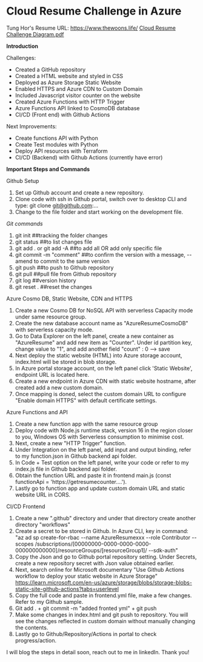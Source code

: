 # Cloud Resume Challenge in Azure 

Tung Hor's Resume URL: https://www.thewoons.life/
[Cloud Resume Challenge Diagram.pdf](https://github.com/Tungwoon/HTML-Resume/files/11188489/Cloud.Resume.Challenge.Diagram.pdf)  
  
**Introduction**
  
Challenges:
- Created a GitHub repository
- Created a HTML website and styled in CSS
- Deployed as Azure Storage Static Website 
- Enabled HTTPS and Azure CDN to Custom Domain
- Included Javascript visitor counter on the website
- Created Azure Functions with HTTP Trigger 
- Azure Functions API linked to CosmoDB database
- CI/CD (Front end) with Github Actions 
  
  
Next Improvements:
- Create functions API with Python
- Create Test modules with Python
- Deploy API resources with Terraform
- CI/CD (Backend) with Github Actions (currently have error)
  
  
  
**Important Steps and Commands**
  
Github Setup
1. Set up Github account and create a new repository.
2. Clone code with ssh in Github portal, switch over to desktop CLI and type: git clone git@github.com:...
3. Change to the file folder and start working on the development file.  
  
*Git commands*
1. git init  ##tracking the folder changes
2. git status  ##to list changes file 
3. git add . or git add -A  ##to add all OR add only specific file 
4. git commit -m "comment"  ##to confirm the version with a message, --amend to commit to the same version
5. git push  ##to push to Github repository
6. git pull  ##pull file from Github repository
7. git log  ##version history
8. git reset . ##reset the changes
  
  
Azure Cosmo DB, Static Website, CDN and HTTPS
1. Create a new Cosmo DB for NoSQL API with serverless Capacity mode under same resource group.
2. Create the new database account name as "AzureResumeCosmoDB" with serverless capacity mode.
3. Go to Data Explorer on the left panel, create a new container as "AzureResume" and add new item as "Counter". Under id partition key, change value to "1", and add another field "count" : 0  --> save
4. Next deploy the static website (HTML) into Azure storage account, index.html will be stored in blob storage.
5. In Azure portal storage account, on the left panel click 'Static Website', endpoint URL is located here.
6. Create a new endpoint in Azure CDN with static website hostname, after created add a new custom domain.
7. Once mapping is doned, select the custom domain URL to configure "Enable domain HTTPS" with default certificate settings.
  
  
Azure Functions and API
1. Create a new function app with the same resource group 
2. Deploy code with Node.js runtime stack, version 16 in the region closer to you, Windows OS with Serverless consumption to minimise cost.
3. Next, create a new "HTTP Trigger" function.
4. Under Integration on the left panel, add input and output binding, refer to my function.json in Github backend api folder.
5. In Code + Test option on the left panel, write your code or refer to my index.js file in Github backend api folder.
6. Obtain the function URL and paste it in frontend main.js (const functionApi = 'https://getresumecounter....').
7. Lastly go to function app and update custom domain URL and static website URL in CORS.
  
  
CI/CD Frontend
1. Create a new ".github" directory and under that directory create another directory "workflows" 
2. Create a secret to be stored in Github. In Azure CLI, key in command: "az ad sp create-for-rbac --name AzureResumexxx --role Contributor --scopes /subscriptions/[00000000-0000-0000-0000-000000000000]/resourceGroups/[resourceGroup1]/ --sdk-auth"
3. Copy the Json and go to Github portal repository setting. Under Secrets, create a new repository secret with Json value obtained earlier.
4. Next, search online for Microsoft documentary "Use Github Actions workflow to deploy your static website in Azure Storage" https://learn.microsoft.com/en-us/azure/storage/blobs/storage-blobs-static-site-github-actions?tabs=userlevel
5. Copy the full code and paste in frontend.yml file, make a few changes. Refer to my Github sample.
6. Git add . + git commit -m "added fronted yml" + git push
7. Make some changes in index.html and git push to repository. You will see the changes reflected in custom domain without manually changing the contents.
8. Lastly go to Github/Repository/Actions in portal to check progress/action.
    
  
I will blog the steps in detail soon, reach out to me in linkedIn. Thank you!







